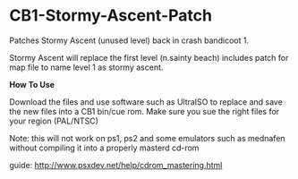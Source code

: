 # CB1-Stormy-Ascent-Patch
Patches Stormy Ascent (unused level) back in crash bandicoot 1.

Stormy Ascent will replace the first level (n.sainty beach)
includes patch for map file to name level 1 as stormy ascent.

**How To Use**

Download the files and use software such as UltraISO to replace and save the new files into a CB1 bin/cue rom.
Make sure you sue the right files for your region (PAL/NTSC)

Note: this will not work on ps1, ps2 and some emulators such as mednafen without compiling it into a properly masterd cd-rom 

guide: http://www.psxdev.net/help/cdrom_mastering.html

